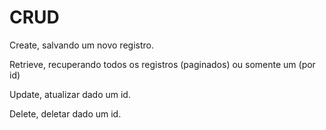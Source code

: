 # CRUD

Create, salvando um novo registro.

Retrieve, recuperando todos os registros (paginados) ou somente um (por id)

Update, atualizar dado um id.

Delete, deletar dado um id.
